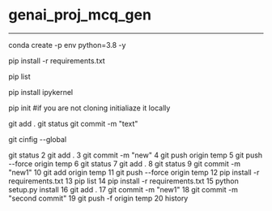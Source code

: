 # genai_proj_mcq_gen

---

conda create -p env python=3.8 -y

pip install -r requirements.txt

pip list

pip install ipykernel

pip init #if you are not cloning initialiaze it locally

git add .
git status
git commit -m "text"

git cinfig --global

git status
    2  git add .
    3  git commit -m "new"
    4  git push origin temp
    5  git push --force origin temp
    6  git status
    7  git add .
    8  git status
    9  git commit -m "new1"
   10  git add origin temp
   11  git push --force origin temp
   12  pip install -r requirements.txt
   13  pip list
   14  pip install -r requirements.txt
   15  python setup.py install
   16  git add .
   17  git commit -m  "new1"
   18  git commit -m "second commit"
   19  git push -f origin temp
   20  history